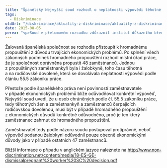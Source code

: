 ```yaml
---
title: "Španělský Nejvyšší soud rozhodl o neplatnosti výpovědi těhotné ženě na rodičovské dovolené"
tags:
  - Diskriminace
oldUrl: "/diskriminace/aktuality-z-diskriminace/aktuality-z-diskriminace-2015/spanelsky-nejvyssi-soud-rozhodl-o-neplatnosti-vypovedi-tehotne-zene-na-rodicovske-dovo/"
date: 2015-08-05
perex: "<p>Soud v přelomovém rozsudku zdůraznil institut důkazního břemene, který leží na zaměstnavateli v antidiskriminačních sporech týkajících se hromadného propuštění, pakliže dopadá na těhotné zaměstnankyně, případně na zaměstnankyně a zaměstnance na rodičovské dovolené.</p>"
---
```


<!-- imported from the old website -->

<p>Žalovaná španělská společnost se rozhodla přistoupit k hromadnému propouštění z důvodu trvajících ekonomických problémů. Po splnění všech zákonných podmínek hromadného propouštění rozhodl místní úřad práce, že je společnost oprávněna propustit 48 zaměstnanců. Jednou z propuštěných zaměstnankyň byla i žalobkyně, toho času těhotná a na rodičovské dovolené, která se dovolávala neplatnosti výpovědi podle článku 55.5 zákoníku práce.</p><p>Přestože podle španělského práva není povinností zaměstnavatele v případě ekonomických problémů blíže odůvodňovat konkrétní výpověď, Nejvyšší soud uvedl, že u osob chráněných podle čl. 55.5 zákoníku práce, tedy těhotných žen a zaměstnankyň a zaměstnanců čerpajících rodičovskou dovolenou, musí být v případě hromadného propouštění z ekonomických důvodů konkrétně odůvodněno, proč je ten který zaměstnanec zahrnut do hromadného propouštění. </p><p>Zaměstnavatel tedy podle názoru soudu postupoval protiprávně, neboť výpověď podanou žalobkyni odůvodnil pouze obecně ekonomickými důvody jako v případě ostatních 47 zaměstnanců. </p><p>Bližší informace o případu v anglickém jazyce naleznete na <a title="Otevření do nového okna" href="http://www.non-discrimination.net/content/media/18-ES-GE-dismissalpregnant%20worker%20SC%20decision.pdf" target="_blank">http://www.non-discrimination.net/content/media/18-ES-GE-dismissalpregnant%20worker%20SC%20decision.pdf</a> </p>
